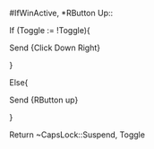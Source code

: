 #IfWinActive,
*RButton Up::

If (Toggle := !Toggle){

Send {Click Down Right}

}

Else{

Send {RButton up}

}

Return
~CapsLock::Suspend, Toggle
